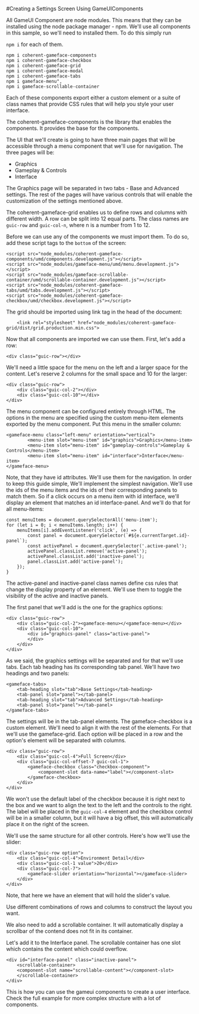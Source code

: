 #Creating a Settings Screen Using GameUIComponents

All GameUI Component are node modules. This means that they can be installed
using the node package manager - npm. We'll use all components in this sample, so
we'll need to installed them. To do this simply run

`npm i` for each of them.

```
npm i coherent-gameface-components
npm i coherent-gameface-checkbox
npm i coherent-gameface-grid
npm i coherent-gameface-modal
npm i coherent-gameface-tabs
npm i gameface-menu",
npm i gameface-scrollable-container
```

Each of these components export either a custom element or a suite of class names
that provide CSS rules that will help you style your user interface.

The coherent-gameface-components is the library that enables the components.
It provides the base for the components.

The UI that we'll create is going to have three main pages that will be
accessible through a menu component that we'll use for navigation. The three pages will be:

- Graphics
- Gameplay & Controls
- Interface

The Graphics page will be separated in two tabs - Base and Advanced settings.
The rest of the pages will have various controls that will enable the customization
of the settings mentioned above.

The coherent-gameface-grid enables us to define rows and columns with different
width. A row can be split into 12 equal parts. The class names are `guic-row` and
`guic-col-n`, where n is a number from 1 to 12.

Before we can use any of the components we must import them. To do so, add these
script tags to the `bottom` of the screen:

```
<script src="node_modules/coherent-gameface-components/umd/components.development.js"></script>
<script src="node_modules/gameface-menu/umd/menu.development.js"></script>
<script src="node_modules/gameface-scrollable-container/umd/scrollable-container.development.js"></script>
<script src="node_modules/coherent-gameface-tabs/umd/tabs.development.js"></script>
<script src="node_modules/coherent-gameface-checkbox/umd/checkbox.development.js"></script>
```

The grid should be imported using link tag in the head of the document:

```
    <link rel="stylesheet" href="node_modules/coherent-gameface-grid/dist/grid.production.min.css">
```

Now that all components are imported we can use them.
First, let's add a row:

```
<div class="guic-row"></div>
```

We'll need a little space for the menu on the left and a larger space for the content. Let's reserve 2 columns for the small space and 10 for the larger:

```
<div class="guic-row">
    <div class="guic-col-2"></div>
    <div class="guic-col-10"></div>
</div>
```

The menu component can be configured entirely through HTML. The options in the menu are specified using the custom menu-item elements exported by the menu component. Put this menu in the smaller column:

```
<gameface-menu class="left-menu" orientation="vertical">
        <menu-item slot="menu-item" id="graphics">Graphics</menu-item>
        <menu-item slot="menu-item" id="gameplay-controls">Gameplay & Controls</menu-item>
        <menu-item slot="menu-item" id="interface">Interface</menu-item>
</gameface-menu>
```

Note, that they have id attributes. We'll use them for the navigation. In order to keep this guide simple, We'll implement the simplest navigation. We'll use the ids of the menu items and the ids of their corresponding panels to match them. So if a click occurs on a menu item with id interface, we'll display an element that matches an id interface-panel. And we'll do that for all menu-items:

```
const menuItems = document.querySelectorAll('menu-item');
for (let i = 0; i < menuItems.length; i++) {
    menuItems[i].addEventListener('click', (e) => {
        const panel = document.querySelector(`#${e.currentTarget.id}-panel`);
        const activePanel = document.querySelector('.active-panel');
        activePanel.classList.remove('active-panel');
        activePanel.classList.add('inactive-panel');
        panel.classList.add('active-panel');
    });
}
```

The active-panel and inactive-panel class names define css rules that change the display property of an element. We'll use them to toggle the visibility of the active and inactive panels.

The first panel that we'll add is the one for the graphics options:

```
<div class="guic-row">
    <div class="guic-col-2"><gameface-menu></<gameface-menu></div>
    <div class="guic-col-10">
        <div id="graphics-panel" class="active-panel">
        </div>
    </div>
</div>
```

As we said, the graphics settings will be separated and for that we'll use tabs. Each tab heading has its corresponding tab panel. We'll have two headings and two panels:


```
<gameface-tabs>
    <tab-heading slot="tab">Base Settings</tab-heading>
    <tab-panel slot="panel"></tab-panel>
    <tab-heading slot="tab">Advanced Settings</tab-heading>
    <tab-panel slot="panel"></tab-panel>
</gameface-tabs>
```

The settings will be in the tab-panel elements. The gameface-checkbox is a custom element. We'll need to align it with the rest of the elements. For that we'll use the gameface-grid. Each option will be placed in a row and the option's element will be separated with columns.

```
<div class="guic-row">
    <div class="guic-col-4">Full Screen</div>
    <div class="guic-col-offset-7 guic-col-1">
        <gameface-checkbox class="checkbox-component">
            <component-slot data-name="label"></component-slot>
        </gameface-checkbox>
    </div>
</div>
```

We won't use the default label of the checkbox because it is right next to the box
and we want to align the text to the left and the controls to the right. The label will be placed in the `guic-col-4` element and the checkbox control will be in a smaller column, but it will have a big offset, this will automatically place it on
the right of the screen.

We'll use the same structure for all other controls. Here's how we'll use the slider:

```
<div class="guic-row option">
    <div class="guic-col-4">Environment Detail</div>
    <div class="guic-col-1 value">20</div>
    <div class="guic-col-7">
        <gameface-slider orientation="horizontal"></gameface-slider>
    </div>
</div>
```

Note, that here we have an element that will hold the slider's value.

Use different combinations of rows and columns to construct the  layout you want.

We also need to add a scrollable container. It will automatically display a scrollbar of the contend does not fit in its container.


Let's add it to the Interface panel. The scrollable container has one slot which contains the content which could overflow.

```
<div id="interface-panel" class="inactive-panel">
    <scrollable-container>
    <component-slot name="scrollable-content"></component-slot>
    </scrollable-container>
</div>
```

This is how you can use the gameui components to create a user interface. Check the full example for more complex structure with a lot of components.